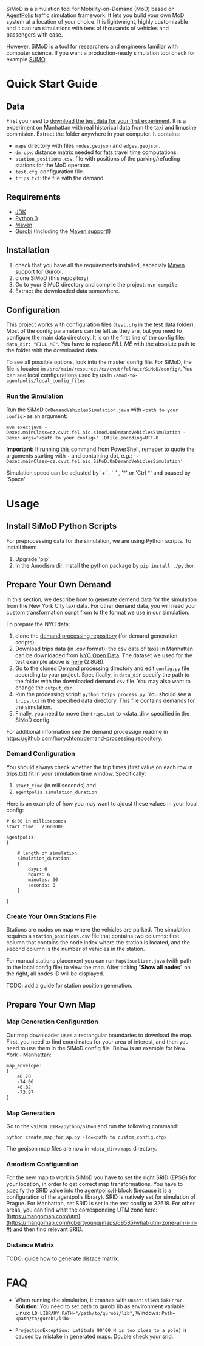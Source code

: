 <!--
Copyright (c) 2021 Czech Technical University in Prague.

This file is part of SiMoD project.

This program is free software: you can redistribute it and/or modify
it under the terms of the GNU Lesser General Public License as published by
the Free Software Foundation, either version 3 of the License, or
(at your option) any later version.

This program is distributed in the hope that it will be useful,
but WITHOUT ANY WARRANTY; without even the implied warranty of
MERCHANTABILITY or FITNESS FOR A PARTICULAR PURPOSE.  See the
GNU Lesser General Public License for more details.

You should have received a copy of the GNU Lesser General Public License
along with this program. If not, see <http://www.gnu.org/licenses/>.
-->
SiMoD is a simulation tool for Mobility-on-Demand (MoD) based on [AgentPolis](https://github.com/aicenter/agentpolis) traffic simulation framework. It lets you build your own MoD system at a location of your choice. It is lightweight, highly customizable and it can run simulations with tens of thousands of vehicles and passengers with ease.

However, SiMoD is a tool for researchers and engineers familiar with computer science. If you want a production-ready simulation tool check for example [SUMO](https://www.eclipse.org/sumo/).

# Quick Start Guide

## Data
First you need to [download the test data for your first experiment](https://owncloud.cesnet.cz/index.php/s/GnwFj41o73natth). It is a experiment on Manhattan with real historical data from the taxi and limusine commision. Extract the folder anywhere in your computer. It contains:
- `maps` directory with files `nodes.geojson` and `edges.geojson`.
- `dm.csv`: distance matrix needed for fats travel time computations.
- `station_positions.csv`: file with positions of the parking/refueling stations for the MoD operator.
- `test.cfg`: configuration file.
- `trips.txt`: the file with the demand.


## Requirements
- [JDK](https://www.oracle.com/cz/java/technologies/javase-downloads.html)
- [Python 3](https://www.python.org/)
- [Maven](https://maven.apache.org/)
- [Gurobi](https://www.gurobi.com/products/gurobi-optimizer/) (Including the [Maven support](http://fido.ninja/manuals/add-gurobi-java-interface-maven)!)


## Installation

1. check that you have all the requirements installed, especialy [Maven support for Gurobi](http://fido.ninja/manuals/add-gurobi-java-interface-maven).
2. clone SiMoD (this repository)
3. Go to your SiMoD directory and compile the project: `mvn compile`
4. Extract the downloaded data somewhere.


## Configuration
This project works with configuration files (`test.cfg` in the test data folder). Most of the config parameters can be left as they are, but you need to configure the main data directory. It is on the first line of the config file: `data_dir: "FILL ME"`.
You have to replace *FILL ME*  with the absolute path to the folder with the downloaded data. 

To see all possible options, look into the master config file. For SiMoD, the file is located in `/src/main/resources/cz/cvut/fel/aic/SiMoD/config/`.
You can see local configurations used by us in `/amod-to-agentpolis/local_config_files`

     
### Run the Simulation
Run the SiMoD `OnDemandVehiclesSimulation.java`  with `<path to your config>` as an argument:

```
mvn exec:java -Dexec.mainClass=cz.cvut.fel.aic.simod.OnDemandVehiclesSimulation -Dexec.args="<path to your config>" -Dfile.encoding=UTF-8
```

**Important:** If running this command from PowerShell, remeber to quote the arguments starting with `-` and containing dot, e.g.: `'-Dexec.mainClass=cz.cvut.fel.aic.SiMoD.OnDemandVehiclesSimulation'`


Simulation speed can be adjusted by '+' , '-' , '*' or 'Ctrl *' and paused by 'Space'




# Usage

## Install SiMoD Python Scripts
For preprocessing data for the simulation, we are using Python scripts. To install them:
1. Upgrade 'pip'
2. In the Amodism dir, install the python package by `pip install ./python`

## Prepare Your Own Demand
In this section, we describe how to generate demend data for the simulation from the New York City taxi data. 
For other demand data, you will need your custom transformation script from to the format we use in our simulation. 

To prepare the NYC data:
1. clone the [demand processing repository](https://github.com/aicenter/demand-processing) (for demand generation scripts).
1. Download trips data (in .csv format): the csv data of taxis in Manhattan can be downloaded from 
 [NYC Open Data](https://data.cityofnewyork.us/browse?q=taxi). 
The dataset we used for the test example above is [here](https://data.cityofnewyork.us/dataset/Yellow-Tripdata-2015-January-June/2yzn-sicd) (2.8GB).
2. Go to the cloned Demand processing directory and edit `config.py` file according to 
your project. 
Specifically, in `data_dir` specify the path to the folder with the downloaded demand `csv` file.
You may also want to change the `output_dir`.
3. Run the processing script: `python trips_process.py`. You should see a `trips.txt` in the specified data directory. This file contains demands for the simulation.
4. Finally, you need to move the `trips.txt` to <data_dir> specified in the SiMoD config.

For additional information see the demand processign readme in https://github.com/horychtom/demand-processing repository.

### Demand Configuration
You should always check whether the trip times (first value on each row in trips.txt) fit in your simulation time window. Specifically:
1. `start_time` (in milliseconds) and
2. `agentpolis.simulation_duration`

Here is an example of how you may want to ajdust these values in your local config:

    
    # 6:00 in milliseconds
    start_time:  21600000
    
    agentpolis:
    {
        
        # length of simulation
        simulation_duration:
        {
            days: 0
            hours: 6
            minutes: 30
            seconds: 0
        }
    
    }


### Create Your Own Stations File
Stations are nodes on map where the vehicles are parked.
The simulation requires a `station_positions.csv` file that contains two columns: first column that contains the node index where the station is located, and the second column is the number of vehicles in the station.

For manual stations placement you can run `MapVisualizer.java` (with path to the local config file) to view the map. 
After ticking "**Show all nodes**" on the right, all nodes ID will be displayed. 

TODO: add a guide for station position generation.


## Prepare Your Own Map

### Map Generation Configuration
Our map downloader uses a rectangular boundaries to download the map. First, you need to find coordinates for your area of interest, and then you need to use them in the SiMoD config file. Below is an example for New York - Manhattan:

    
    map_envelope:
    [
        40.70
        -74.06
        40.82
        -73.87
    ]
    


### Map Generation
Go to the `<SiMoD DIR>/python/SiMoD` and run the following command:	

    
    python create_map_for_ap.py -lc=<path to custom_config.cfg>
    

The geojson map files are now in `<data_dir>/maps` directory.

### Amodism Configuration
For the new map to work in SiMoD you have to set the right SRID (EPSG) for your location, in order to get correct map transformations.
You have to specify the SRID value into the agentpolis:{} block (because it is a configuration of the agentpolis library). SRID is natively set for simulation of Prague. For Manhattan, set SRID is set in the test config to 32618. For other areas, you can find what the corresponding UTM zone here: [https://mangomap.com/utm](https://mangomap.com/robertyoung/maps/69585/what-utm-zone-am-i-in-#) and then find relevant SRID.


### Distance Matrix
TODO: guide how to generate distace matrix.


# FAQ

- When running the simulation, it crashes with `UnsatisfiedLinkError`.
**Solution**: You need to set path to gurobi lib as environment variable: Linux: `LD_LIBRARY_PATH="/path/to/gurobi/lib"`, Windows: `Path=<path/to/gurobi/lib>`

- `ProjectionException: Latitude 90°00 N is too close to a pole)` is caused by mistake in generated maps. Double check your srid.
